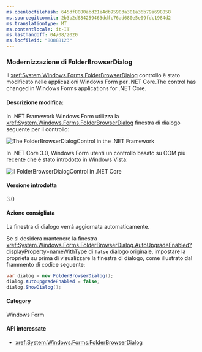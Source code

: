 ```yaml
---
ms.openlocfilehash: 645df8080abd21e4db95903a301a36b79a698858
ms.sourcegitcommit: 2b3b2d684259463ddfc76ad680e5e09fdc1984d2
ms.translationtype: MT
ms.contentlocale: it-IT
ms.lasthandoff: 04/08/2020
ms.locfileid: "80888123"
---
```

### <a name="modernization-of-the-folderbrowserdialog"></a>Modernizzazione di FolderBrowserDialog

Il <xref:System.Windows.Forms.FolderBrowserDialog> controllo è stato modificato nelle applicazioni Windows Form per .NET Core.The control has changed in Windows Forms applications for .NET Core.

#### <a name="change-description"></a>Descrizione modifica:

In .NET Framework Windows Form utilizza la <xref:System.Windows.Forms.FolderBrowserDialog> finestra di dialogo seguente per il controllo:

![The FolderBrowserDialogControl in the .NET Framework](~/docs/images/core-changes/windowsforms/modernized-folderbrowserdialog/folderdlg-framework.png)

In .NET Core 3.0, Windows Form utenti un controllo basato su COM più recente che è stato introdotto in Windows Vista:

![Il FolderBrowserDialogControl in .NET Core](~/docs/images/core-changes/windowsforms/modernized-folderbrowserdialog/folderdlg-core.png)

#### <a name="version-introduced"></a>Versione introdotta

3.0

#### <a name="recommended-action"></a>Azione consigliata

La finestra di dialogo verrà aggiornata automaticamente.

Se si desidera mantenere la finestra <xref:System.Windows.Forms.FolderBrowserDialog.AutoUpgradeEnabled?displayProperty=nameWithType> di `false` dialogo originale, impostare la proprietà su prima di visualizzare la finestra di dialogo, come illustrato dal frammento di codice seguente:

```csharp
var dialog = new FolderBrowserDialog();
dialog.AutoUpgradeEnabled = false;
dialog.ShowDialog();
```

#### <a name="category"></a>Category

Windows Form

#### <a name="affected-apis"></a>API interessate

- <xref:System.Windows.Forms.FolderBrowserDialog>

<!--

### Affected APIs

- `T:System.Windows.Forms.FolderBrowserDialog`

-->
